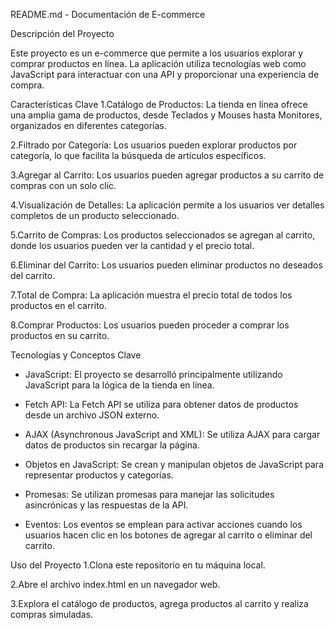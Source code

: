 README.md - Documentación de E-commerce



Descripción del Proyecto

Este proyecto es un e-commerce que permite a los usuarios explorar y comprar productos en línea. La aplicación utiliza tecnologías web como JavaScript para interactuar con una API y proporcionar una experiencia de compra.

Características Clave
1.Catálogo de Productos: La tienda en línea ofrece una amplia gama de productos, desde Teclados y Mouses hasta Monitores, organizados en diferentes categorías.

2.Filtrado por Categoría: Los usuarios pueden explorar productos por categoría, lo que facilita la búsqueda de artículos específicos.

3.Agregar al Carrito: Los usuarios pueden agregar productos a su carrito de compras con un solo clic.

4.Visualización de Detalles: La aplicación permite a los usuarios ver detalles completos de un producto seleccionado.

5.Carrito de Compras: Los productos seleccionados se agregan al carrito, donde los usuarios pueden ver la cantidad y el precio total.

6.Eliminar del Carrito: Los usuarios pueden eliminar productos no deseados del carrito.

7.Total de Compra: La aplicación muestra el precio total de todos los productos en el carrito.

8.Comprar Productos: Los usuarios pueden proceder a comprar los productos en su carrito.



Tecnologías y Conceptos Clave

- JavaScript: El proyecto se desarrolló principalmente utilizando JavaScript para la lógica de la tienda en línea.

- Fetch API: La Fetch API se utiliza para obtener datos de productos desde un archivo JSON externo.

- AJAX (Asynchronous JavaScript and XML): Se utiliza AJAX para cargar datos de productos sin recargar la página.

- Objetos en JavaScript: Se crean y manipulan objetos de JavaScript para representar productos y categorías.

- Promesas: Se utilizan promesas para manejar las solicitudes asincrónicas y las respuestas de la API.

- Eventos: Los eventos se emplean para activar acciones cuando los usuarios hacen clic en los botones de agregar al carrito o eliminar del carrito.


Uso del Proyecto
1.Clona este repositorio en tu máquina local.

2.Abre el archivo index.html en un navegador web.

3.Explora el catálogo de productos, agrega productos al carrito y realiza compras simuladas.
